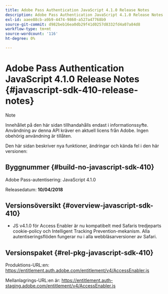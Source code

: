 ```yaml
---
title: Adobe Pass Authentication JavaScript 4.1.0 Release Notes
description: Adobe Pass Authentication JavaScript 4.1.0 Release Notes
exl-id: aaee88cb-a9b9-4474-9860-a527a47768b9
source-git-commit: d982beb16ea0db29f41d0257d8332fd4a07a84d8
workflow-type: tm+mt
source-wordcount: '116'
ht-degree: 0%

---
```


# Adobe Pass Authentication JavaScript 4.1.0 Release Notes {#javascript-sdk-410-release-notes}

>[!NOTE]
>
>Innehållet på den här sidan tillhandahålls endast i informationssyfte. Användning av denna API kräver en aktuell licens från Adobe. Ingen obehörig användning är tillåten.

Den här sidan beskriver nya funktioner, ändringar och kända fel i den här versionen:

## Byggnummer {#build-no-javascript-sdk-410}

Adobe Pass-autentisering: JavaScript 4.1.0

Releasedatum: **10/04/2018**


## Versionsöversikt {#overview-javascript-sdk-410}

* JS v4.1.0 för Access Enabler är nu kompatibelt med Safaris tredjeparts cookie-policy och Intelligent Tracking Prevention-mekanism. Alla autentiseringsflöden fungerar nu i alla webbläsarversioner av Safari.


## Versionspaket {#rel-pkg-javascript-sdk-410}

Produktions-URL:en: https://entitlement.auth.adobe.com/entitlement/v4/AccessEnabler.js

Mellanlagrings-URL:en är: https://entitlement.auth-staging.adobe.com/entitlement/v4/AccessEnabler.js

